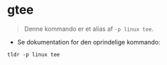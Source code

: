 # gtee

> Denne kommando er et alias af `-p linux tee`.

- Se dokumentation for den oprindelige kommando:

`tldr -p linux tee`
